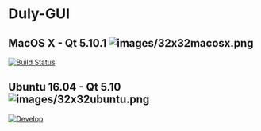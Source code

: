 # Duly-GUI
## MacOS X - Qt 5.10.1 ![images/32x32macosx.png](https://github.com/Nicolas-Constanty/Duly-GUI/blob/develop/images/32x32macosx.png?raw=true)
[![Build Status](https://travis-ci.com/Nicolas-Constanty/Duly-GUI.svg?token=nS1bLRrsrvVj2arQnySY&branch=develop)](https://travis-ci.com/Nicolas-Constanty/Duly-GUI)


## Ubuntu 16.04 - Qt 5.10 ![images/32x32ubuntu.png](https://github.com/Nicolas-Constanty/Duly-GUI/blob/develop/images/32x32ubuntu.png?raw=true)
[![Develop](https://circleci.com/gh/Nicolas-Constanty/Duly-GUI/tree/develop.svg?style=shield&circle-token=8efe136465c22c6ebdc99f33f34bb7e702539ec9)](https://circleci.com/gh/Nicolas-Constanty/Duly-GUI/tree/develop)
